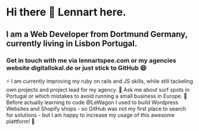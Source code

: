 # Hi there 👋 Lennart here.
## I am a Web Developer from Dortmund Germany, currently living in Lisbon Portugal. 
### Get in touch with me via lennartspee.com or my agencies website digitallokal.de or just stick to GitHub 😄

⚡ I am currently improving my ruby on rails and JS skills, while still tackeling own projects and project lead for my agency.
💬 Ask me about surf spots in Portugal or which mistakes to avoid running a small business in Europe.
🤔 Before actually learning to code @LeWagon I used to build Wordpress Websites and Shopify shops - so GitHub was not my first place to search for solutions - but I am happy to increase my usage of this awesome plattform! 👯
